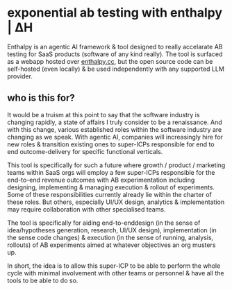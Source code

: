 # exponential ab testing with enthalpy | ΔH

Enthalpy is an agentic AI framework & tool designed to really accelarate AB testing for SaaS products (software of any kind really). The tool is surfaced as a webapp hosted over [enthalpy.cc](https://enthalpy.cc/), but the open source code can be self-hosted (even locally) & be used independently with any supported LLM provider.

## who is this for?

It would be a truism at this point to say that the software industry is changing rapidly, a state of affairs I truly consider to be a renaissance. And with this change, various established roles within the software industry are changing as we speak. With agentic AI, companies will increasingly hire for new roles & transition existing ones to super-ICPs responsible for end to end outcome-delivery for specific functional verticals.

This tool is specifically for such a future where growth / product / marketing teams within SaaS orgs will employ a few super-ICPs responsible for the end-to-end revenue outcomes with AB experimentation including designing, implementing & managing execution & rollout of experiments. Some of these responsibilities currently already lie within the charter of these roles. But others, especially UI/UX design, analytics & implementation may require collaboration with other specialised teams.

The tool is specifically for aiding end-to-enddesign (in the sense of idea/hypotheses generation, research, UI/UX design), implementation (in the sense code changes) & execution (in the sense of running, analysis, rollouts) of AB experiments aimed at whatever objectives an org musters up.

In short, the idea is to allow this super-ICP to be able to perform the whole cycle with minimal involvement with other teams or personnel & have all the tools to be able to do so.

<degrees of autonomy>

